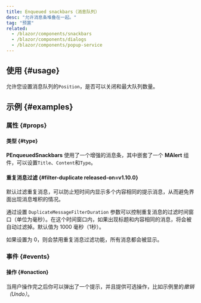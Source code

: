```yaml
---
title: Enqueued snackbars（消息队列）
desc: "允许消息条堆叠在一起。"
tag: "预置"
related:
  - /blazor/components/snackbars
  - /blazor/components/dialogs
  - /blazor/components/popup-service
---
```


## 使用 {#usage}

允许您设置消息队列的`Position`，是否可以关闭和最大队列数量。

<enqueued-snackbars-usage></enqueued-snackbars-usage>

## 示例 {#examples}

### 属性 {#props}

#### 类型 {#type}

**PEnqueuedSnackbars** 使用了一个增强的消息条，其中嵌套了一个 **MAlert** 组件，可以设置`Title`、`Content`和`Type`。

<masa-example file="Examples.components.enqueued_snackbars.Type"></masa-example>

#### 重复消息过滤 {#filter-duplicate released-on=v1.10.0}

默认过滤重复消息，可以防止短时间内显示多个内容相同的提示消息，从而避免界面出现消息堆积的情况。

通过设置 `DuplicateMessageFilterDuration` 参数可以控制重复消息的过滤时间窗口（单位为毫秒）。在这个时间窗口内，如果出现标题和内容相同的消息，将会被自动过滤掉。默认值为 1000 毫秒（1秒）。

如果设置为 0，则会禁用重复消息过滤功能，所有消息都会被显示。

<masa-example file="Examples.components.enqueued_snackbars.FilterDuplicate"></masa-example>

### 事件 {#events}

#### 操作 {#onaction}

当用户操作完之后你可以弹出了一个提示，并且提供可选操作，比如示例里的*撤销（Undo）*。

<masa-example file="Examples.components.enqueued_snackbars.Action"></masa-example>
